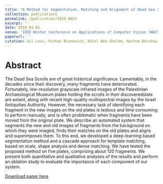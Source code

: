 ```yaml
---
title: "A Method for Segmentation, Matching and Alignment of Dead Sea Scrolls"
collection: publications
permalink: /publication/2018_WACV
excerpt: ''
date: 2018-03-01 
venue: 'IEEE Winter Conference on Applications of Computer Vision (WACV)'
paperurl: ''
citation: Gil Levi, Pinhas Nisnevich, Adiel Ben-Shalom, Nachum Dershowitz, and Lior Wolf. <i> A Method for Segmentation, Matching and Alignment of Dead Sea Scrolls</i>.  2018 IEEE Winter Conference on Applications of Computer Vision (WACV), pp. 208-217. IEEE, 2018.'
---
```


# Abstract 
The Dead Sea Scrolls are of great historical significance. Lamentably, in the decades since their discovery, many fragments have deteriorated. Fortunately, low-resolution grayscale infrared images of the Palestinian Archaeological Museum plates holding the scrolls in their discoveredstate are extant, along with recent high-quality multispectral images by the Israel Antiquities Authority. However, the necessary task of identifying each fragment in the new images on the old plates is tedious and time consuming to perform manually, and is often problematic when fragments have been moved from the original plate. We describe an automated system that segments the new and old images of fragments from the background on which they were imaged, finds their matches on the old plates and aligns and superimposes them. To this end, we developed a deep-learning based segmentation method and a cascade approach for template matching, based on scale, shape analysis and dense matching. We have tested the proposed method on five plates, comprising about 120 fragments. We present both quantitative and qualitative analyses of the results and perform an ablation study to evaluate the importance of each component of our system.

[Download paper here](../projects/dead_sea/GilLeviRep4NLP_ACL18.pdf)
